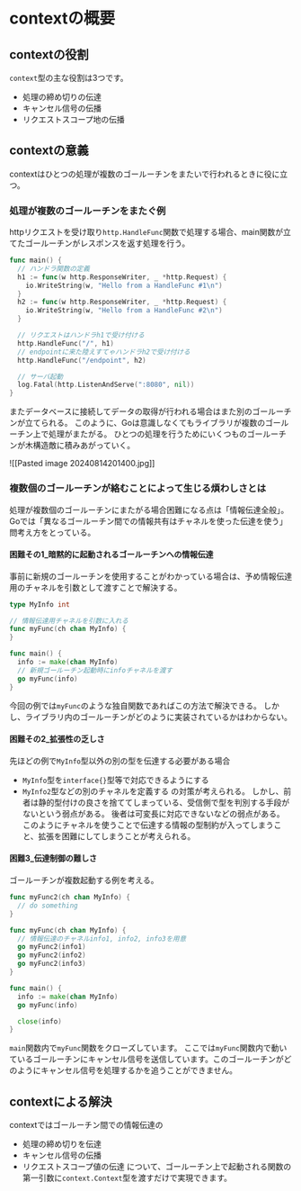 # contextの概要
## contextの役割
`context`型の主な役割は3つです。
- 処理の締め切りの伝達
- キャンセル信号の伝播
- リクエストスコープ地の伝播
## contextの意義
contextはひとつの処理が複数のゴールーチンをまたいで行われるときに役に立つ。
### 処理が複数のゴールーチンをまたぐ例
httpリクエストを受け取り`http.HandleFunc`関数で処理する場合、main関数が立てたゴールーチンがレスポンスを返す処理を行う。

```go
func main() {
  // ハンドラ関数の定義
  h1 := func(w http.ResponseWriter, _ *http.Request) {
    io.WriteString(w, "Hello from a HandleFunc #1\n")
  }
  h2 := func(w http.ResponseWriter, _ *http.Request) {
    io.WriteString(w, "Hello from a HandleFunc #2\n")
  }

  // リクエストはハンドラh1で受け付ける
  http.HandleFunc("/", h1)
  // endpointに来た陸えすてゃハンドラh2で受け付ける
  http.HandleFunc("/endpoint", h2)

  // サーバ起動
  log.Fatal(http.ListenAndServe(":8080", nil))
}
```

またデータベースに接続してデータの取得が行われる場合はまた別のゴールーチンが立てられる。
このように、Goは意識しなくてもライブラリが複数のゴールーチン上で処理がまたがる。
ひとつの処理を行うためにいくつものゴールーチンが木構造敵に積みあがっていく。

![[Pasted image 20240814201400.jpg]]

### 複数個のゴールーチンが絡むことによって生じる煩わしさとは
処理が複数個のゴールーチンにまたがる場合困難になる点は「情報伝達全般」。
Goでは「異なるゴールーチン間での情報共有はチャネルを使った伝達を使う」問考え方をとっている。
#### 困難その1_暗黙的に起動されるゴールーチンへの情報伝達
事前に新規のゴールーチンを使用することがわかっている場合は、予め情報伝達用のチャネルを引数として渡すことで解決する。

```go
type MyInfo int

// 情報伝達用チャネルを引数に入れる
func myFunc(ch chan MyInfo) {
}

func main() {
  info := make(chan MyInfo)
  // 新規ゴールーチン起動時にinfoチャネルを渡す
  go myFunc(info)
}
```

今回の例では`myFunc`のような独自関数であればこの方法で解決できる。
しかし、ライブラリ内のゴールーチンがどのように実装されているかはわからない。

#### 困難その2_拡張性の乏しさ
先ほどの例で`MyInfo`型以外の別の型を伝達する必要がある場合
- `MyInfo`型を`interface{}`型等で対応できるようにする
- `MyInfo2`型などの別のチャネルを定義する
の対策が考えられる。
しかし、前者は静的型付けの良さを捨ててしまっている、受信側で型を判別する手段がないという弱点がある。
後者は可変長に対応できないなどの弱点がある。
このようにチャネルを使うことで伝達する情報の型制約が入ってしまうこと、拡張を困難にしてしまうことが考えられる。
#### 困難3_伝達制御の難しさ
ゴールーチンが複数起動する例を考える。

```go
func myFunc2(ch chan MyInfo) {
  // do something
}

func myFunc(ch chan MyInfo) {
  // 情報伝達のチャネルinfo1, info2, info3を用意
  go myFunc2(info1)
  go myFunc2(info2)
  go myFunc2(info3)
}

func main() {
  info := make(chan MyInfo)
  go myFunc(info)

  close(info)
}
```
`main`関数内で`myFunc`関数をクローズしています。
ここでは`myFunc`関数内で動いているゴールーチンにキャンセル信号を送信しています。このゴールーチンがどのようにキャンセル信号を処理するかを追うことができません。
## contextによる解決
contextではゴールーチン間での情報伝達の
- 処理の締め切りを伝達
- キャンセル信号の伝播
- リクエストスコープ値の伝達
について、ゴールーチン上で起動される関数の第一引数に`context.Context`型を渡すだけで実現できます。